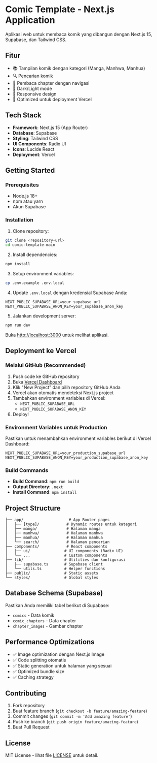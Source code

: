 # Comic Template - Next.js Application

Aplikasi web untuk membaca komik yang dibangun dengan Next.js 15, Supabase, dan Tailwind CSS.

## Fitur

- 📚 Tampilan komik dengan kategori (Manga, Manhwa, Manhua)
- 🔍 Pencarian komik
- 📖 Pembaca chapter dengan navigasi
- 🎨 Dark/Light mode
- 📱 Responsive design
- 🚀 Optimized untuk deployment Vercel

## Tech Stack

- **Framework**: Next.js 15 (App Router)
- **Database**: Supabase
- **Styling**: Tailwind CSS
- **UI Components**: Radix UI
- **Icons**: Lucide React
- **Deployment**: Vercel

## Getting Started

### Prerequisites

- Node.js 18+ 
- npm atau yarn
- Akun Supabase

### Installation

1. Clone repository:
```bash
git clone <repository-url>
cd comic-template-main
```

2. Install dependencies:
```bash
npm install
```

3. Setup environment variables:
```bash
cp .env.example .env.local
```

4. Update `.env.local` dengan kredensial Supabase Anda:
```env
NEXT_PUBLIC_SUPABASE_URL=your_supabase_url
NEXT_PUBLIC_SUPABASE_ANON_KEY=your_supabase_anon_key
```

5. Jalankan development server:
```bash
npm run dev
```

Buka [http://localhost:3000](http://localhost:3000) untuk melihat aplikasi.

## Deployment ke Vercel

### Melalui GitHub (Recommended)

1. Push code ke GitHub repository
2. Buka [Vercel Dashboard](https://vercel.com/dashboard)
3. Klik "New Project" dan pilih repository GitHub Anda
4. Vercel akan otomatis mendeteksi Next.js project
5. Tambahkan environment variables di Vercel:
   - `NEXT_PUBLIC_SUPABASE_URL`
   - `NEXT_PUBLIC_SUPABASE_ANON_KEY`
6. Deploy!

### Environment Variables untuk Production

Pastikan untuk menambahkan environment variables berikut di Vercel Dashboard:

```env
NEXT_PUBLIC_SUPABASE_URL=your_production_supabase_url
NEXT_PUBLIC_SUPABASE_ANON_KEY=your_production_supabase_anon_key
```

### Build Commands

- **Build Command**: `npm run build`
- **Output Directory**: `.next`
- **Install Command**: `npm install`

## Project Structure

```
├── app/                    # App Router pages
│   ├── [type]/            # Dynamic routes untuk kategori
│   ├── manga/             # Halaman manga
│   ├── manhwa/            # Halaman manhwa
│   ├── manhua/            # Halaman manhua
│   └── search/            # Halaman pencarian
├── components/            # React components
│   ├── ui/               # UI components (Radix UI)
│   └── ...               # Custom components
├── lib/                  # Utilities dan konfigurasi
│   ├── supabase.ts       # Supabase client
│   └── utils.ts          # Helper functions
├── public/               # Static assets
└── styles/               # Global styles
```

## Database Schema (Supabase)

Pastikan Anda memiliki tabel berikut di Supabase:

- `comics` - Data komik
- `comic_chapters` - Data chapter
- `chapter_images` - Gambar chapter

## Performance Optimizations

- ✅ Image optimization dengan Next.js Image
- ✅ Code splitting otomatis
- ✅ Static generation untuk halaman yang sesuai
- ✅ Optimized bundle size
- ✅ Caching strategy

## Contributing

1. Fork repository
2. Buat feature branch (`git checkout -b feature/amazing-feature`)
3. Commit changes (`git commit -m 'Add amazing feature'`)
4. Push ke branch (`git push origin feature/amazing-feature`)
5. Buat Pull Request

## License

MIT License - lihat file [LICENSE](LICENSE) untuk detail.
